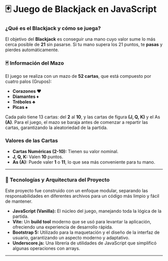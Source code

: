 # 🃏 Juego de Blackjack en JavaScript

### ¿Qué es el Blackjack y cómo se juega?

El objetivo del **Blackjack** es conseguir una mano cuyo valor sume lo más cerca posible de **21** sin pasarse. Si tu mano supera los 21 puntos, te **pasas** y pierdes automáticamente.

### 🃏 Información del Mazo

El juego se realiza con un mazo de **52 cartas**, que está compuesto por cuatro palos (Grupos):

* **Corazones ♥️**
* **Diamantes ♦️**
* **Tréboles ♣️**
* **Picas ♠️**

Cada palo tiene 13 cartas: del **2** al **10**, y las cartas de figura **(J, Q, K)** y el As **(A)**. Para el juego, el mazo se baraja antes de comenzar a repartir las cartas, garantizando la aleatoriedad de la partida.


### Valores de las Cartas

* **Cartas Numéricas (2-10):** Tienen su valor nominal.
* **J, Q, K:** Valen **10** puntos.
* **As (A):** Puede valer **1** o **11**, lo que sea más conveniente para tu mano.

---

### 🚀 Tecnologías y Arquitectura del Proyecto

Este proyecto fue construido con un enfoque modular, separando las responsabilidades en diferentes archivos para un código más limpio y fácil de mantener.

* **JavaScript (Vanilla):** El núcleo del juego, manejando toda la lógica de la partida.
* **Vite:** Un **build tool** moderno que se usó para levantar la aplicación, ofreciendo una experiencia de desarrollo rápida.
* **Bootstrap 5:** Utilizado para la maquetación y el diseño de la interfaz de usuario, garantizando un aspecto moderno y adaptativo.
* **Underscore.js:** Una librería de utilidades de JavaScript que simplificó algunas operaciones con arrays.

---
